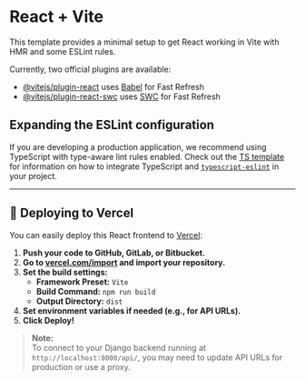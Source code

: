 # React + Vite

This template provides a minimal setup to get React working in Vite with HMR and some ESLint rules.

Currently, two official plugins are available:

- [@vitejs/plugin-react](https://github.com/vitejs/vite-plugin-react/blob/main/packages/plugin-react) uses [Babel](https://babeljs.io/) for Fast Refresh
- [@vitejs/plugin-react-swc](https://github.com/vitejs/vite-plugin-react/blob/main/packages/plugin-react-swc) uses [SWC](https://swc.rs/) for Fast Refresh

## Expanding the ESLint configuration

If you are developing a production application, we recommend using TypeScript with type-aware lint rules enabled. Check out the [TS template](https://github.com/vitejs/vite/tree/main/packages/create-vite/template-react-ts) for information on how to integrate TypeScript and [`typescript-eslint`](https://typescript-eslint.io) in your project.

---

## 🚀 Deploying to Vercel

You can easily deploy this React frontend to [Vercel](https://vercel.com/):

1. **Push your code to GitHub, GitLab, or Bitbucket.**
2. **Go to [vercel.com/import](https://vercel.com/import) and import your repository.**
3. **Set the build settings:**
   - **Framework Preset:** `Vite`
   - **Build Command:** `npm run build`
   - **Output Directory:** `dist`
4. **Set environment variables if needed (e.g., for API URLs).**
5. **Click Deploy!**

> **Note:**  
> To connect to your Django backend running at `http://localhost:8000/api/`, you may need to update API URLs for production or use a proxy.
